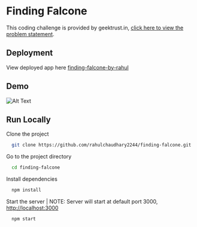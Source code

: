 # Finding Falcone

This coding challenge is provided by geektrust.in, [click here to view the problem statement](https://www.geektrust.com/challenge/space).

## Deployment

View deployed app here [finding-falcone-by-rahul](https://finding-falcone-by-rahul.netlify.app/)

## Demo

![Alt Text](./Demo.gif)

## Run Locally

Clone the project

```bash
  git clone https://github.com/rahulchaudhary2244/finding-falcone.git
```

Go to the project directory

```bash
  cd finding-falcone
```

Install dependencies

```bash
  npm install
```

Start the server | NOTE: Server will start at default port 3000, [http://localhost:3000](http://localhost:3000)

```bash
  npm start
```
